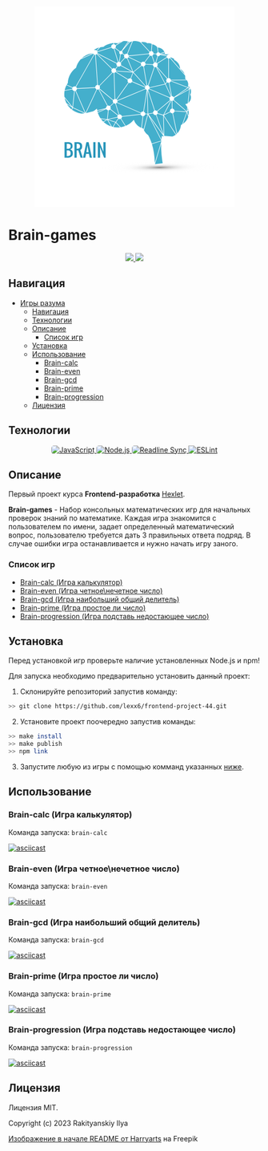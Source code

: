 <p align="center"> 
  <svg version="1.1" id="Layer_1" xmlns="http://www.w3.org/2000/svg" xmlns:xlink="http://www.w3.org/1999/xlink" x="0px" y="0px"
      viewBox="0 0 100 100" style="enable-background:new 0 0 100 100;" xml:space="preserve" width="400">
    <g>
      <rect style="fill:#FFFFFF;" width="100" height="100"/>
        <radialGradient id="SVGID_1_" cx="16936.3613" cy="-363.5094" r="10.2312" gradientTransform="matrix(-0.0049 -0.3467 2.946 -0.0358 1216.4512 5939.1338)" gradientUnits="userSpaceOnUse">
        <stop  offset="0" style="stop-color:#000000"/>
        <stop  offset="0.0074" style="stop-color:#090909"/>
        <stop  offset="0.0477" style="stop-color:#373737"/>
        <stop  offset="0.0931" style="stop-color:#626262"/>
        <stop  offset="0.1419" style="stop-color:#888888"/>
        <stop  offset="0.195" style="stop-color:#A8A8A8"/>
        <stop  offset="0.2537" style="stop-color:#C4C4C4"/>
        <stop  offset="0.32" style="stop-color:#DADADA"/>
        <stop  offset="0.3974" style="stop-color:#EBEBEB"/>
        <stop  offset="0.4931" style="stop-color:#F6F6F6"/>
        <stop  offset="0.6274" style="stop-color:#FDFDFD"/>
        <stop  offset="1" style="stop-color:#FFFFFF"/>
      </radialGradient>
      <path style="opacity:0.5;fill:url(#SVGID_1_);" d="M62.521,76.759c16.637-0.19,30.117,1.228,30.141,3.191
        c0.029,1.944-13.426,3.704-30.04,3.913c-16.612,0.196-30.116-1.221-30.155-3.189C32.452,78.724,45.9,76.992,62.521,76.759z"/>
      <g>
        <g>
          <path style="fill:#2795B9;" d="M15.066,75.438v-7.757h1.662c0.357,0,0.678,0.037,0.961,0.112c0.282,0.075,0.53,0.188,0.742,0.342
            c0.212,0.153,0.375,0.355,0.489,0.606c0.114,0.251,0.171,0.544,0.171,0.878c0,0.485-0.103,0.854-0.308,1.106
            c-0.205,0.253-0.521,0.438-0.948,0.556c0.462,0.153,0.809,0.378,1.039,0.674s0.347,0.718,0.347,1.266
            c0,0.685-0.198,1.225-0.596,1.621c-0.396,0.396-0.936,0.596-1.621,0.596H15.066z M16.174,71.005h0.555
            c0.923,0,1.385-0.462,1.385-1.386c0-0.152-0.019-0.287-0.057-0.404c-0.037-0.117-0.082-0.214-0.134-0.292
            c-0.052-0.078-0.131-0.144-0.235-0.197c-0.105-0.054-0.202-0.095-0.288-0.123c-0.087-0.029-0.21-0.05-0.37-0.063
            c-0.16-0.014-0.294-0.021-0.4-0.024c-0.107-0.003-0.259-0.004-0.455-0.004V71.005z M16.174,74.606h0.555
            c0.479,0,0.829-0.11,1.052-0.331c0.222-0.222,0.333-0.572,0.333-1.055c0-0.481-0.111-0.833-0.333-1.054
            c-0.223-0.221-0.573-0.331-1.052-0.331h-0.555V74.606z"/>
          <path style="fill:#2795B9;" d="M20.026,75.438v-7.757h1.386c0.824,0,1.447,0.16,1.865,0.48c0.418,0.32,0.627,0.853,0.627,1.597
            c0,0.462-0.082,0.849-0.246,1.16c-0.164,0.312-0.405,0.525-0.723,0.641l1.246,3.879h-1.1l-1.116-3.602h-0.831v3.602H20.026z
            M21.135,71.005h0.277c0.461,0,0.808-0.098,1.038-0.292c0.231-0.195,0.347-0.514,0.347-0.955c0-0.441-0.115-0.76-0.347-0.954
            c-0.23-0.195-0.577-0.292-1.038-0.292h-0.277V71.005z"/>
          <path style="fill:#2795B9;" d="M24.338,75.438L26,67.681h1.108l1.662,7.757h-1.108l-0.416-1.939h-1.385l-0.415,1.939H24.338z
            M26,72.667h1.108l-0.555-3.324L26,72.667z"/>
          <path style="fill:#2795B9;" d="M29.445,75.438v-7.757h1.108v7.757H29.445z"/>
          <path style="fill:#2795B9;" d="M31.739,75.438v-7.757h0.831l1.939,4.796v-4.796h1.108v7.757H34.83l-1.982-5.16v5.16H31.739z"/>
        </g>
      </g>
      <g>
        <path style="fill:#44AFCC;" d="M66.38,37.83l-0.757,0.914l1.688,3.665l1.107,2.403c0.019-0.004,0.037-0.008,0.057-0.012
          l-1.256-6.722c-0.066,0.006-0.135,0.01-0.204,0.004C66.774,38.063,66.556,37.971,66.38,37.83z"/>
        <path style="fill:#44AFCC;" d="M47.455,17.702c-0.127-0.055-0.25-0.103-0.372-0.146l-1.364,1.953l-0.883,1.265L47.455,17.702z"/>
        <path style="fill:#44AFCC;" d="M40.965,57.145l0.89-1.251c-0.147-0.133-0.264-0.3-0.329-0.491l-3.945,0.876l-0.617,0.138
          l1.766,0.575l1.905,0.619L40.965,57.145z"/>
        <path style="fill:#44AFCC;" d="M62.904,23.724l0.918-0.029l1.501-0.048c-0.041-0.238-0.108-0.477-0.198-0.714l-2.227,0.765
          C62.899,23.708,62.903,23.715,62.904,23.724z"/>
        <path style="fill:#44AFCC;" d="M23.68,25.86l5.589-2.524l-1.987,0.431C25.951,24.19,24.717,24.909,23.68,25.86z"/>
        <path style="fill:#44AFCC;" d="M66.227,24.536c0.183-0.376,0.58-0.622,1.021-0.586c0.05,0.004,0.098,0.016,0.146,0.027
          l0.034-0.065c-0.069-0.023-0.139-0.045-0.209-0.064l-4.044,0.13l2.311,0.423L66.227,24.536z"/>
        <path style="fill:#44AFCC;" d="M40.56,19.325l3.037-1.829c-0.633,0.191-1.229,0.491-1.756,0.885
          c-0.028,0.021-0.063,0.03-0.101,0.024c-0.621-0.107-1.258-0.151-1.889-0.132l-0.059,0.547
          C40.116,18.878,40.387,19.065,40.56,19.325z"/>
        <path style="fill:#44AFCC;" d="M18.928,40.945c0.009-0.11,0.037-0.213,0.074-0.312L16.06,39.27
          c-0.421,0.799-0.728,1.649-0.913,2.533l2.845-0.519l0.94-0.172C18.928,41.058,18.923,41.002,18.928,40.945z"/>
        <path style="fill:#44AFCC;" d="M31.462,52.066c0.048,0.234,0.104,0.466,0.167,0.691l2.766-1.185l1.198-0.514L31.462,52.066z"/>
        <path style="fill:#44AFCC;" d="M43.206,23.897c-0.015-0.001-0.028-0.006-0.042-0.007l-0.582,3.826
          c0.149,0.051,0.284,0.131,0.398,0.233l1.716-1.917l0.424-0.473c-0.207-0.231-0.324-0.543-0.297-0.876
          c0.013-0.158,0.058-0.306,0.125-0.439l-0.692-0.459l-0.316-0.208C43.77,23.792,43.499,23.921,43.206,23.897z"/>
        <path style="fill:#44AFCC;" d="M40.803,23.786l1.202,3.885c0.096-0.017,0.193-0.026,0.295-0.018c0.009,0,0.018,0.004,0.026,0.005
          l0.585-3.842c-0.309-0.147-0.512-0.472-0.482-0.832c0.012-0.141,0.06-0.269,0.131-0.381l-2.237-1.724
          c-0.105,0.086-0.227,0.155-0.357,0.2L40.803,23.786z"/>
        <g>
          <path style="fill:#44AFCC;" d="M68.759,50.956l-0.018-1.753l-0.021-2.089c-0.034,0-0.067,0.005-0.103,0.002
            c-0.062-0.005-0.121-0.019-0.18-0.033l-2.37,4.513l-1.239,2.358l2.988-1.457c-0.051-0.149-0.074-0.31-0.061-0.476
            C67.801,51.466,68.229,51.033,68.759,50.956z"/>
          <path style="fill:#44AFCC;" d="M63.864,35.417l1.629,3.074l0.702-0.848c-0.18-0.226-0.28-0.516-0.255-0.825
            c0.024-0.306,0.167-0.572,0.376-0.766l-5.234-5.945c-0.008,0.005-0.015,0.011-0.022,0.016L63.864,35.417z"/>
          <path style="fill:#44AFCC;" d="M54.4,54.727l-0.706,5.895c0.21,0.076,0.421,0.14,0.628,0.191c0.043,0.01,0.078,0.042,0.093,0.085
            c0.052,0.155,0.113,0.314,0.185,0.479l0.732-2.825l1.246-4.804l-1.136,0.016C55.351,54.284,54.921,54.678,54.4,54.727z"/>
          <path style="fill:#44AFCC;" d="M76.917,51.375c-0.069-0.236-0.151-0.467-0.244-0.689l-0.146,1.307l0.206-0.325L76.917,51.375z"/>
          <path style="fill:#44AFCC;" d="M55.574,28.682l3.466,0.208l0.257,0.015c0.068-0.352,0.286-0.644,0.586-0.809l-0.327-0.938
            l-0.881-2.531c-0.114,0.026-0.231,0.041-0.354,0.031c-0.187-0.016-0.356-0.077-0.506-0.167l-1.849,2.422l-0.752,0.985
            C55.425,28.101,55.558,28.377,55.574,28.682z"/>
          <path style="fill:#44AFCC;" d="M57.661,55.097l5.849,11.316c0.058-0.601,0.134-1.176,0.227-1.716
            c0.008-0.041,0.033-0.076,0.069-0.094c0.037-0.02,0.081-0.021,0.117,0c0.192,0.095,0.394,0.183,0.617,0.265l0.082-0.172
            l-4.551-6.275L57.661,55.097z"/>
          <path style="fill:#44AFCC;" d="M61.014,54.062l0.311,0.845l3.301,8.99l-0.226-9.553l-2.836-0.864
            C61.453,53.733,61.258,53.938,61.014,54.062z"/>
          <path style="fill:#44AFCC;" d="M53.175,53.921l-4.739,0.555l-4.631,0.542c0,0.033,0.004,0.065,0.002,0.1
            c-0.027,0.335-0.195,0.624-0.438,0.819l2.291,3.618c1.505-0.627,2.858-1.613,3.918-2.856c0.026-0.032,0.067-0.049,0.109-0.045
            c0.005,0,0.009,0,0.013,0.001c0.046,0.009,0.084,0.04,0.1,0.084c0.624,1.722,1.946,3.094,3.643,3.785l0.383-3.188l0.313-2.615
            C53.68,54.658,53.312,54.34,53.175,53.921z"/>
          <path style="fill:#44AFCC;" d="M68.022,46.891l-1.221,1.02l-5.337,4.461c0.141,0.212,0.218,0.467,0.196,0.739
            c-0.004,0.041-0.015,0.079-0.022,0.119l0.727,0.222l2.097,0.64l0.817-1.557l2.909-5.539C68.13,46.965,68.075,46.93,68.022,46.891
            z"/>
          <path style="fill:#44AFCC;" d="M37.741,49.757l1.751-1.663c-0.208-0.232-0.326-0.544-0.299-0.878
            c0.011-0.131,0.047-0.253,0.097-0.367l-6.895-5.684c-0.036,0.034-0.074,0.065-0.114,0.094l4.389,8.247
            c0.125-0.033,0.257-0.051,0.394-0.04C37.326,49.486,37.559,49.596,37.741,49.757z"/>
          <path style="fill:#44AFCC;" d="M36.757,52.423l0.065-0.626c-0.386-0.049-0.709-0.279-0.884-0.602l-4.235,1.816
            c0.31,1.008,0.768,1.956,1.361,2.822l3.088,0.387l0.2,0.025L36.757,52.423z"/>
          <path style="fill:#44AFCC;" d="M76.914,55.03l-0.597-2.07l-2.081,5.657C75.529,57.779,76.472,56.52,76.914,55.03z"/>
          <path style="fill:#44AFCC;" d="M64.901,64.562l3.268,0.272l0.817,0.068c0.605-0.217,1.174-0.522,1.692-0.912l-4.636-7.161
            l-1.374-2.123L64.901,64.562z"/>
          <path style="fill:#44AFCC;" d="M35.798,50.54c0.034-0.415,0.282-0.761,0.626-0.941l-0.804-1.511l-3.566-6.7
            c-0.171,0.074-0.358,0.113-0.557,0.097c-0.059-0.004-0.113-0.018-0.168-0.03l-5.524,11.722l3.557-0.866
            c0.62-0.342,1.203-0.755,1.735-1.225c0.036-0.032,0.088-0.041,0.133-0.023c0.046,0.017,0.077,0.059,0.083,0.106
            c0.023,0.197,0.056,0.408,0.099,0.642l1.209-0.294l3.182-0.776C35.796,50.674,35.792,50.608,35.798,50.54z"/>
          <polygon style="fill:#44AFCC;" points="76.854,40.644 75.826,41.355 71.032,44.677 75.47,42.228 77.386,41.169 			"/>
          <path style="fill:#44AFCC;" d="M68.175,44.905l-2.779-6.03l-7.776,1.75c-0.017,0.153-0.059,0.296-0.129,0.425l4.854,2.072
            l5.329,2.275C67.786,45.186,67.963,45.015,68.175,44.905z"/>
          <path style="fill:#44AFCC;" d="M42.54,56.193c-0.173-0.015-0.331-0.067-0.474-0.146l-0.519,0.731l-0.693,0.976l2.301,2.492
            c0.775-0.113,1.534-0.313,2.258-0.592l-2.266-3.58C42.964,56.164,42.758,56.211,42.54,56.193z"/>
          <path style="fill:#44AFCC;" d="M40.062,59.081l-0.613,1.042c1.107,0.239,2.257,0.297,3.391,0.166l-2.131-2.307L40.062,59.081z"/>
          <path style="fill:#44AFCC;" d="M37.793,58.364l0.937,1.575c0.149,0.044,0.3,0.085,0.452,0.122l1.309-2.224l-1.271-0.413
            l-2.462-0.802L37.793,58.364z"/>
          <path style="fill:#44AFCC;" d="M30.458,40.601l-9.189,0.493c-0.001,0.014,0.002,0.027,0.001,0.041
            c-0.031,0.378-0.24,0.696-0.537,0.888l4.164,9.488l0.678,1.542l5.506-11.685C30.771,41.218,30.543,40.937,30.458,40.601z"/>
          <path style="fill:#44AFCC;" d="M58.921,24.542l1.067,3.066L60.125,28c0.132-0.038,0.271-0.057,0.415-0.045
            c0.014,0.001,0.025,0.006,0.038,0.007l0.976-3.218c-0.337-0.143-0.57-0.464-0.594-0.838l-1.404-0.158
            C59.476,24.103,59.236,24.39,58.921,24.542z"/>
          <path style="fill:#44AFCC;" d="M40.269,48.481c-0.218-0.017-0.413-0.097-0.579-0.215l-1.773,1.685
            c0.158,0.219,0.246,0.489,0.223,0.779c-0.012,0.149-0.055,0.29-0.116,0.417l3.789,3.046c0.102-0.102,0.222-0.183,0.354-0.241
            l-1.324-4.256l-0.379-1.219C40.398,48.483,40.334,48.487,40.269,48.481z"/>
          <path style="fill:#44AFCC;" d="M43.375,28.919c-0.012,0.151-0.055,0.292-0.118,0.421l0.458,0.25l5.387,2.937l-2.484-5.924
            l-0.294-0.7c-0.135,0.04-0.277,0.059-0.425,0.046c-0.219-0.017-0.416-0.098-0.583-0.217l-1.987,2.221l-0.172,0.192
            C43.312,28.363,43.398,28.631,43.375,28.919z"/>
          <path style="fill:#44AFCC;" d="M46.564,25.803l2.855,6.806l3.049-2.466l0.952-0.771c-0.134-0.209-0.207-0.459-0.185-0.725
            c0.008-0.1,0.032-0.192,0.063-0.283l-4.03-1.899l-2.279-1.074C46.883,25.563,46.739,25.706,46.564,25.803z"/>
          <path style="fill:#44AFCC;" d="M68.21,37.311c-0.123,0.34-0.395,0.605-0.733,0.717l1.26,6.747
            c0.024,0.001,0.047-0.003,0.071-0.001c0.37,0.03,0.682,0.232,0.875,0.52l3.791-2.626l3.116-2.16L68.21,37.311z"/>
          <path style="fill:#44AFCC;" d="M63.386,68.388l-2.569,8.552L60.287,78.7l3.857-0.495C63.788,76.07,63.268,72.209,63.386,68.388z"
            />
          <path style="fill:#44AFCC;" d="M60.003,51.953L56.62,41.659c-0.003,0-0.006,0.002-0.01,0.002l0.265,11.801l2.447-0.393
            c-0.003-0.049-0.007-0.098-0.003-0.148C59.354,52.483,59.63,52.125,60.003,51.953z"/>
          <path style="fill:#44AFCC;" d="M39.421,46.617c0.169-0.229,0.417-0.39,0.701-0.45l-0.339-10.455l-0.082-2.541
            c-0.037,0-0.073,0.005-0.11,0.002c-0.171-0.014-0.329-0.066-0.47-0.144l-6.546,6.651c0.136,0.21,0.21,0.461,0.188,0.729
            c-0.017,0.207-0.091,0.395-0.199,0.556l1.812,1.493L39.421,46.617z"/>
          <path style="fill:#44AFCC;" d="M70.078,52.313c-0.075,0.444-0.395,0.796-0.809,0.924l0.897,4.282l1.226,5.85
            c1.108-1.118,1.768-2.583,1.866-4.151c0.003-0.048,0.032-0.091,0.076-0.11l0.041-0.017c0.059-0.027,0.118-0.055,0.177-0.083
            c0.11-0.054,0.22-0.111,0.326-0.173l0.433-1.177l1.838-4.994L70.078,52.313z"/>
          <path style="fill:#44AFCC;" d="M76.961,48.098c0.93-0.703,1.433-1.863,1.296-3.03c-0.042-0.364-0.146-0.72-0.311-1.057
            c-0.018-0.037-0.018-0.08,0.002-0.117c0.303-0.588,0.423-1.246,0.347-1.905c-0.034-0.281-0.104-0.561-0.213-0.831l-0.276,0.104
            l-0.083,0.032L76.961,48.098z"/>
          <path style="fill:#44AFCC;" d="M67.931,52.731l-1.2,0.585l-2.014,0.982l1.183,1.827l4.986,7.702
            c0.098-0.08,0.192-0.162,0.284-0.247l-2.158-10.299c-0.06,0.004-0.119,0.008-0.18,0.003
            C68.446,53.254,68.121,53.037,67.931,52.731z"/>
          <path style="fill:#44AFCC;" d="M53.121,53.465c0.006-0.074,0.021-0.146,0.039-0.215l-11.22-4.884l-0.684-0.297
            c-0.142,0.166-0.326,0.292-0.537,0.359l1.695,5.445c0.102-0.02,0.206-0.031,0.315-0.022c0.521,0.042,0.931,0.423,1.044,0.906
            l8.153-0.954l1.197-0.141C53.119,53.599,53.115,53.532,53.121,53.465z"/>
          <path style="fill:#44AFCC;" d="M40.459,46.141c0.194,0.016,0.371,0.083,0.525,0.18l5.988-8.386
            c-0.263-0.237-0.42-0.586-0.389-0.965c0.012-0.146,0.053-0.28,0.111-0.405l-4.225-2.607l-1.91-1.179
            c-0.157,0.177-0.365,0.302-0.6,0.36l0.152,4.696l0.271,8.307C40.408,46.143,40.434,46.139,40.459,46.141z"/>
          <path style="fill:#44AFCC;" d="M55.283,40.404c0-0.003,0.002-0.005,0.002-0.008l-3.66-1.55l-2.85-1.207
            c-0.218,0.386-0.644,0.634-1.115,0.596c-0.174-0.014-0.333-0.067-0.476-0.148l-0.779,1.091l-5.216,7.304
            c0.113,0.114,0.204,0.249,0.264,0.4l9.284-3.881l4.681-1.957C55.316,40.854,55.265,40.635,55.283,40.404z"/>
          <path style="fill:#44AFCC;" d="M61.854,24.822c-0.017-0.001-0.031-0.006-0.048-0.009l-0.972,3.208
            c0.188,0.066,0.354,0.177,0.482,0.321l2.813-1.789l2.031-1.292c-0.031-0.113-0.047-0.232-0.037-0.356
            c0.003-0.042,0.014-0.08,0.021-0.12l-3.296-0.603C62.7,24.584,62.302,24.859,61.854,24.822z"/>
          <path style="fill:#44AFCC;" d="M77.041,54.527c0.195-0.927,0.186-1.884-0.033-2.808l-0.533,0.843L77.041,54.527z"/>
          <path style="fill:#44AFCC;" d="M69.84,45.634c0.036,0.129,0.054,0.266,0.043,0.407c-0.017,0.207-0.091,0.395-0.199,0.556
            l4.438,3.853l2.109,1.832l0.088-0.785l0.142-1.263c-0.247-0.479-0.548-0.922-0.897-1.318c-0.03-0.034-0.04-0.083-0.025-0.128
            c0.015-0.044,0.052-0.076,0.098-0.086c0.367-0.075,0.718-0.214,1.042-0.41l0.379-3.389l0.389-3.466L69.84,45.634z"/>
          <path style="fill:#44AFCC;" d="M59.584,23.488l1.396,0.157c0.079-0.372,0.364-0.658,0.724-0.746l-0.3-2.564
            c-0.57-0.727-1.376-1.222-2.272-1.394c-0.016-0.003-0.031-0.009-0.045-0.018c-0.058-0.036-0.117-0.071-0.177-0.104l-0.273,3.521
            C59.185,22.445,59.584,22.925,59.584,23.488z"/>
          <path style="fill:#44AFCC;" d="M60.768,54.15c-0.119,0.029-0.244,0.046-0.373,0.035c-0.504-0.041-0.904-0.397-1.032-0.857
            l-2.384,0.383l7.348,10.131l-0.599-1.631L60.768,54.15z"/>
          <path style="fill:#44AFCC;" d="M58.375,22.32l0.131-1.678l0.151-1.949c-0.64-0.298-1.345-0.414-2.045-0.331
            c-0.001,0-0.061,0.01-0.063,0.011c-0.03,0.005-0.062-0.003-0.087-0.02c-0.736-0.471-1.626-0.677-2.497-0.575
            c-0.204,0.024-0.413,0.067-0.618,0.128l1.504,1.6l2.864,3.047C57.902,22.412,58.13,22.329,58.375,22.32z"/>
          <path style="fill:#44AFCC;" d="M62.013,22.871c0.367,0.03,0.668,0.263,0.81,0.577l0.932-0.32l1.268-0.435
            c-0.604-1.306-1.887-2.162-3.337-2.202l0.278,2.381C61.979,22.872,61.996,22.869,62.013,22.871z"/>
          <path style="fill:#44AFCC;" d="M47.136,24.528l2.635-0.274l7.477-0.776c0-0.028-0.004-0.056-0.002-0.085
            c0.021-0.255,0.124-0.483,0.278-0.664l-4.489-4.774c-1.035-0.569-2.215-0.8-3.393-0.663c-0.138,0.016-0.281,0.039-0.426,0.066
            l-2.432,5.855l-0.224,0.539C46.854,23.915,47.063,24.198,47.136,24.528z"/>
          <path style="fill:#44AFCC;" d="M44.12,23.121c-0.007,0.08-0.027,0.155-0.054,0.227l1.027,0.68c0.236-0.282,0.6-0.451,0.994-0.419
            c0.08,0.007,0.158,0.021,0.232,0.043l2.027-4.883l0.557-1.34c-0.371,0.094-0.73,0.225-1.072,0.39
            c-0.036,0.017-0.078,0.017-0.114,0c-0.005-0.002-0.009-0.004-0.013-0.006l-3.902,4.576C44.016,22.559,44.144,22.829,44.12,23.121
            z"/>
          <path style="fill:#44AFCC;" d="M77.949,40.857c-0.069-0.133-0.147-0.261-0.237-0.386l0.002,0.071l0.013,0.438L77.949,40.857z"/>
          <path style="fill:#44AFCC;" d="M68.281,37.007c-0.001,0.017-0.007,0.032-0.009,0.048l0.151,0.058l8.342,3.182l0.013-0.08
            l0.096-0.598c-0.02-0.031-0.032-0.065-0.026-0.09c0.07-0.348,0.085-0.7,0.044-1.045c-0.071-0.61-0.312-1.187-0.695-1.669
            l-7.801,0.058l-0.117,0.001C68.28,36.916,68.285,36.961,68.281,37.007z"/>
          <path style="fill:#44AFCC;" d="M40.755,20.064c-0.02,0.238-0.109,0.453-0.247,0.629l2.221,1.711
            c0.165-0.139,0.383-0.216,0.614-0.197c0.054,0.004,0.104,0.015,0.154,0.028l3.325-4.761c-0.724-0.211-1.488-0.274-2.24-0.186
            c-0.047,0.005-0.092,0.013-0.137,0.02l-0.039,0.006l-3.727,2.243C40.739,19.714,40.77,19.885,40.755,20.064z"/>
          <path style="fill:#44AFCC;" d="M77.452,40.48l-0.009-0.343c-0.106-0.115-0.22-0.222-0.338-0.32l-0.098,0.61l0.454,0.45
            L77.452,40.48z"/>
          <path style="fill:#44AFCC;" d="M67.979,25.642l2.833,3.231l4.307,4.909c-0.401-1.098-1.188-2.027-2.223-2.603
            c-0.04-0.022-0.065-0.065-0.067-0.111c-0.003-0.146-0.013-0.295-0.03-0.442c-0.198-1.698-1.243-3.146-2.796-3.87
            c-0.037-0.018-0.063-0.05-0.072-0.089c-0.047-0.205-0.113-0.41-0.196-0.61l-0.023-0.01l-1.589-0.654
            C68.084,25.482,68.038,25.567,67.979,25.642z"/>
          <path style="fill:#44AFCC;" d="M67.221,26.028l0.01,7.453l0.003,2.266c0.494,0.052,0.885,0.406,1.008,0.863l7.727-0.058
            c-0.162-0.167-0.338-0.316-0.526-0.442c-0.04-0.027-0.063-0.074-0.058-0.123c0.04-0.366,0.039-0.737-0.003-1.101
            c-0.02-0.163-0.049-0.33-0.089-0.511l-0.568-0.648l-6.936-7.907C67.627,25.942,67.432,26.016,67.221,26.028z"/>
          <path style="fill:#44AFCC;" d="M15.234,45.782l-0.117-0.147c0.177,0.922,0.482,1.806,0.912,2.635l0.404,0.265l2.1,1.376
            L15.234,45.782z"/>
          <path style="fill:#44AFCC;" d="M38.516,31.907c0.019-0.227,0.104-0.434,0.232-0.604l-7.597-7.482
            c-0.14,0.121-0.309,0.204-0.492,0.249l0.598,8.474l0.466,6.606c0.268,0.029,0.505,0.15,0.686,0.328l6.499-6.603
            C38.643,32.638,38.484,32.288,38.516,31.907z"/>
          <path style="fill:#44AFCC;" d="M68.98,47.083l0.039,3.863c0.001,0,0.002,0,0.002,0c0.592,0.048,1.041,0.529,1.072,1.105
            l5.864,0.338l-4.572-3.97l-1.871-1.624C69.366,46.937,69.184,47.035,68.98,47.083z"/>
          <path style="fill:#44AFCC;" d="M18.975,41.37l-3.882,0.708c-0.169,0.941-0.198,1.898-0.088,2.846
            c0.005,0.046,0.013,0.092,0.019,0.137l0.008,0.049l4.02,5.03l0.426-4.01l0.419-3.939C19.449,42.112,19.098,41.789,18.975,41.37z"
            />
          <path style="fill:#44AFCC;" d="M56.881,64.174c0.016,0.012,0.03,0.026,0.04,0.045c0.69,1.243,1.285,2.642,1.768,4.159
            l4.776-1.451l0.002-0.027l-6.679-12.922l-2.015,7.771C55.263,62.722,55.99,63.559,56.881,64.174z"/>
          <path style="fill:#44AFCC;" d="M20.193,39.869c0.145,0.012,0.278,0.053,0.402,0.111l9.151-16.067
            c-0.14-0.091-0.259-0.209-0.349-0.35l-2.912,1.315l-3.338,1.507c-1.094,1.173-1.889,2.603-2.297,4.137
            c-0.008,0.03-0.025,0.056-0.05,0.073c-2.454,1.745-3.984,4.575-4.093,7.571c0,0.025-0.008,0.05-0.024,0.069
            c-0.174,0.251-0.342,0.521-0.5,0.804l2.797,1.297l0.138,0.064C19.348,40.053,19.75,39.833,20.193,39.869z"/>
          <path style="fill:#44AFCC;" d="M19.207,50.64l-0.063,0.129l-0.376,0.758c1.367,1.044,2.983,1.703,4.684,1.916l0.189-0.019
            l1.429-0.139l-2.024-0.913L19.207,50.64z"/>
          <path style="fill:#44AFCC;" d="M39.78,30.831c0.253,0.021,0.479,0.122,0.659,0.274l1.043-1.357
            c-0.301-0.235-0.481-0.611-0.448-1.02c0.007-0.082,0.021-0.162,0.044-0.238l-9.708-4.93c-0.015,0.022-0.028,0.045-0.044,0.066
            l7.598,7.483C39.153,30.914,39.457,30.805,39.78,30.831z"/>
          <path style="fill:#44AFCC;" d="M34.6,57.604c1.079,0.992,2.369,1.754,3.756,2.219l-1.358-2.286l-0.575-0.967L34.6,57.604z"/>
          <path style="fill:#44AFCC;" d="M16.304,48.761c0.588,0.988,1.358,1.878,2.254,2.602l0.125-0.252l0.296-0.596L16.304,48.761z"/>
          <path style="fill:#44AFCC;" d="M42.109,29.995c-0.144-0.012-0.278-0.053-0.402-0.111l-1.087,1.415
            c0.167,0.222,0.261,0.501,0.236,0.798l7.923,0.551l-0.84-0.458l-4.822-2.629C42.881,29.853,42.511,30.027,42.109,29.995z"/>
          <path style="fill:#44AFCC;" d="M41.469,55.147c-0.008-0.072-0.011-0.146-0.004-0.221c0.016-0.196,0.084-0.374,0.183-0.53
            l-3.765-3.025c-0.193,0.24-0.479,0.399-0.798,0.431l-0.468,4.424l1.796-0.399L41.469,55.147z"/>
          <path style="fill:#44AFCC;" d="M30.479,21.762c0.232,0.019,0.442,0.107,0.615,0.238l1.285-1.484
            c-0.86,0.239-1.678,0.597-2.435,1.068l0.106,0.225C30.185,21.769,30.33,21.75,30.479,21.762z"/>
          <path style="fill:#44AFCC;" d="M34.898,21.414l3.562-1.117c-0.039-0.134-0.059-0.275-0.046-0.422
            c0.048-0.596,0.536-1.047,1.118-1.073l0.055-0.517c-0.177,0.011-0.358,0.026-0.539,0.048c-1.657,0.193-3.236,0.825-4.567,1.827
            c-0.02,0.016-0.045,0.025-0.07,0.026c-0.199,0.011-0.396,0.025-0.596,0.049c-0.322,0.038-0.656,0.096-0.994,0.172l-1.537,1.774
            c0.077,0.092,0.137,0.197,0.183,0.309L34.898,21.414z"/>
          <path style="fill:#44AFCC;" d="M33.272,56.123c0.341,0.462,0.719,0.896,1.128,1.293l1.661-0.942l-1.001-0.126L33.272,56.123z"/>
          <path style="fill:#44AFCC;" d="M21.549,44.531L20.5,42.141c-0.109,0.04-0.225,0.062-0.344,0.067l-0.153,1.442l-0.716,6.738
            l2.078,0.938l3.948,1.781L21.549,44.531z"/>
          <path style="fill:#44AFCC;" d="M56.599,52.785l-0.237-10.59l-1.643,10.277c0.422,0.166,0.717,0.563,0.741,1.029l0.499-0.007
            l0.655-0.009L56.599,52.785z"/>
          <path style="fill:#44AFCC;" d="M54.731,29.868l0.308,1.8l1.311,7.664c0.065-0.006,0.132-0.01,0.199-0.004
            c0.082,0.007,0.16,0.022,0.235,0.044l2.783-8.292l0.311-0.928c-0.354-0.195-0.588-0.566-0.602-0.986l-3.719-0.223
            C55.479,29.392,55.153,29.746,54.731,29.868z"/>
          <path style="fill:#44AFCC;" d="M47.102,25.156l6.309,2.974c0.225-0.363,0.636-0.594,1.09-0.557
            c0.187,0.015,0.356,0.076,0.506,0.167l2.601-3.408c-0.166-0.159-0.282-0.364-0.333-0.594l-10.112,1.05
            c0,0.029,0.005,0.057,0.002,0.085C47.156,24.972,47.133,25.066,47.102,25.156z"/>
          <path style="fill:#44AFCC;" d="M21.25,40.833l6.98-0.374l2.193-0.118c-0.001-0.041-0.006-0.081-0.003-0.122
            c0.046-0.568,0.492-1.009,1.038-1.071l-1.061-15.047c-0.036,0-0.072,0.005-0.109,0.002c-0.109-0.009-0.211-0.037-0.309-0.073
            l-9.161,16.084C21.044,40.291,21.198,40.546,21.25,40.833z"/>
          <path style="fill:#44AFCC;" d="M49.413,33.067l-1.122,2.953c0.409,0.211,0.674,0.652,0.635,1.139
            c-0.007,0.083-0.022,0.164-0.045,0.24l6.459,2.736c0.034-0.102,0.082-0.196,0.141-0.283l-0.128-0.144L49.413,33.067z"/>
          <path style="fill:#44AFCC;" d="M55.649,39.65c0.126-0.12,0.275-0.214,0.443-0.269l-1.62-9.471
            c-0.053,0.003-0.106,0.008-0.161,0.003c-0.286-0.023-0.536-0.151-0.726-0.339l-4.029,3.261l5.971,6.678L55.649,39.65z"/>
          <path style="fill:#44AFCC;" d="M31.486,23.326l9.696,4.924c0.129-0.229,0.331-0.405,0.572-0.506l-0.775-2.505l-1.271-4.104
            c-0.072,0.008-0.146,0.011-0.22,0.004c-0.405-0.033-0.746-0.27-0.931-0.601l-7.02,2.201c0.016,0.094,0.023,0.19,0.016,0.288
            C31.546,23.133,31.52,23.232,31.486,23.326z"/>
          <path style="fill:#44AFCC;" d="M66.259,25.509l-4.788,3.046c0.109,0.196,0.164,0.426,0.145,0.667
            c-0.022,0.282-0.148,0.53-0.332,0.719l3.383,3.842l1.86,2.113c0.135-0.078,0.286-0.13,0.446-0.149l-0.013-9.738
            C66.658,25.948,66.405,25.763,66.259,25.509z"/>
          <path style="fill:#44AFCC;" d="M63.441,67.297c0-0.027,0.002-0.058,0.004-0.092l-2.298,0.698l-2.381,0.725
            c0.863,2.813,1.341,6.005,1.421,9.498L63.441,67.297z"/>
          <path style="fill:#44AFCC;" d="M46.831,36.341c0.235-0.299,0.611-0.48,1.019-0.447c0.068,0.005,0.133,0.02,0.196,0.036
            l1.138-2.992l-8.38-0.583c-0.023,0.074-0.054,0.144-0.09,0.21L46.831,36.341z"/>
          <path style="fill:#44AFCC;" d="M60.12,30.254l-1.157,3.45l-1.938,5.772c0.322,0.181,0.549,0.505,0.595,0.881l7.654-1.723
            l-1.914-3.612l-2.536-4.786c-0.148,0.051-0.309,0.074-0.475,0.06C60.271,30.29,60.194,30.275,60.12,30.254z"/>
          <path style="fill:#44AFCC;" d="M45.036,45.669l-3.514,1.469c0.013,0.087,0.02,0.177,0.012,0.269
            c-0.013,0.159-0.058,0.31-0.128,0.443l11.78,5.127l0.07,0.03c0.214-0.398,0.65-0.656,1.13-0.617
            c0.027,0.002,0.052,0.011,0.078,0.015l1.721-10.767c-0.246-0.059-0.461-0.188-0.618-0.371L45.036,45.669z"/>
          <path style="fill:#44AFCC;" d="M67.542,45.851c0.006-0.072,0.02-0.142,0.038-0.209l-10.243-4.374
            c-0.126,0.143-0.284,0.255-0.464,0.323l2.345,7.137l1.033,3.145c0.108-0.022,0.219-0.036,0.334-0.026
            c0.279,0.022,0.524,0.146,0.712,0.325l3.96-3.31l2.569-2.147C67.627,46.483,67.516,46.178,67.542,45.851z"/>
        </g>
      </g>
    </g>
  </svg>
</p>

# Brain-games

<p align="center"> 
    <a href="https://github.com/lexx6/frontend-project-44/actions">
        <img src="https://github.com/lexx6/frontend-project-44/actions/workflows/hexlet-check.yml/badge.svg">
    </a>
    <a href="https://codeclimate.com/github/lexx6/frontend-project-44/maintainability">
        <img src="https://api.codeclimate.com/v1/badges/6b43786b54e81dba6cf8/maintainability">
    </a>
</p>

## Навигация

- [Игры разума](#brain-games)
  - [Навигация](#навигация)
  - [Технологии](#технологии)
  - [Описание](#описание)
    - [Список игр](#список-игр)
  - [Установка](#установка)
  - [Использование](#использование)
    - [Brain-calc](#brain-calc-игра-калькулятор)
    - [Brain-even](#brain-even-игра-четноенечетное-число)
    - [Brain-gcd](#brain-gcd-игра-наибольший-общий-делитель)
    - [Brain-prime](#brain-prime-игра-простое-ли-число)
    - [Brain-progression](#brain-progression-игра-подставь-недостающее-число)
  - [Лицензия](#лицензия)

## Технологии

<p align="center">
  <a href="https://github.com/topics/javascript">
    <img alt="JavaScript" src="https://img.shields.io/badge/JavaScript-323330?style=for-the-badge&logo=javascript&logoColor=F7DF1E" style="border-radius: 5px;">
  </a>
  <a href="https://github.com/nodejs">
    <img alt="Node.js" src="https://img.shields.io/badge/Node.js-43853D?style=for-the-badge&logo=node.js&logoColor=white" style="border-radius: 5px;">
  </a>
  <a href="https://github.com/anseki/readline-sync">
    <img alt="Readline Sync" src="https://img.shields.io/badge/Readline Sync-181818?style=for-the-badge&logo=slashdot&logoColor=white" style="border-radius: 5px;">
  </a>
  <a href="https://github.com/eslint/eslint">
    <img alt="ESLint" src="https://img.shields.io/badge/eslint-3A33D1?style=for-the-badge&logo=eslint&logoColor=white" style="border-radius: 5px;">
  </a>
</p>

## Описание

Первый проект курса **Frontend-разработка** [Hexlet](https://ru.hexlet.io/courses-frontend-development).

**Brain-games** - Набор консольных математических игр для начальных проверок знаний по математике. Каждая игра знакомится с пользователем по имени, задает определенный математический вопрос, пользователю требуется дать 3 правильных ответа подряд. В случае ошибки игра останавливается и нужно начать игру заного.

### Список игр

- [Brain-calc (Игра калькулятор)](#brain-calc-игра-калькулятор)
- [Brain-even (Игра четное\нечетное число)](#brain-even-игра-четноенечетное-число)
- [Brain-gcd (Игра наибольший общий делитель)](#brain-gcd-игра-наибольший-общий-делитель)
- [Brain-prime (Игра простое ли число)](#brain-prime-игра-простое-ли-число)
- [Brain-progression (Игра подставь недостающее число)](#brain-progression-игра-подставь-недостающее-число)

## Установка

Перед установкой игр проверьте наличие установленных Node.js и npm!

Для запуска необходимо предварительно установить данный проект:

1. Склонируйте репозиторий запустив команду:

```bash
>> git clone https://github.com/lexx6/frontend-project-44.git
```

2. Установите проект поочередно запустив команды:

```bash
>> make install
>> make publish
>> npm link
```

3. Запустите любую из игры с помощью комманд указанных [ниже](#использование).

## Использование

### Brain-calc (Игра калькулятор)

Команда запуска: `brain-calc`

[![asciicast](https://asciinema.org/a/Sk0Udevrk66XCx9pG29lu665m.svg)](https://asciinema.org/a/Sk0Udevrk66XCx9pG29lu665m)

### Brain-even (Игра четное\нечетное число)

Команда запуска: `brain-even`

[![asciicast](https://asciinema.org/a/hnJGMD6Z6WYAEuTLjDVz27k7v.svg)](https://asciinema.org/a/hnJGMD6Z6WYAEuTLjDVz27k7v)

### Brain-gcd (Игра наибольший общий делитель)

Команда запуска: `brain-gcd`

[![asciicast](https://asciinema.org/a/2SNHX0ZLAtLAYbZUVP6VVdwvw.svg)](https://asciinema.org/a/2SNHX0ZLAtLAYbZUVP6VVdwvw)

### Brain-prime (Игра простое ли число)

Команда запуска: `brain-prime`

[![asciicast](https://asciinema.org/a/wnwJWMyHGfs4DuitrSnhvj18L.svg)](https://asciinema.org/a/wnwJWMyHGfs4DuitrSnhvj18L)

### Brain-progression (Игра подставь недостающее число)

Команда запуска: `brain-progression`

[![asciicast](https://asciinema.org/a/tE2cDuiLEdvI6RDF4Z0ecifgk.svg)](https://asciinema.org/a/tE2cDuiLEdvI6RDF4Z0ecifgk)

## Лицензия

Лицензия MIT.

Copyright (c) 2023 Rakityanskiy Ilya

<a href="https://ru.freepik.com/free-vector/blue-brain-background_884409.htm#query=%D0%BC%D0%BE%D0%B7%D0%B3&position=11&from_view=search&track=sph&uuid=6a1a1049-910d-45a5-91cb-5cbe5adfa0a1">Изображение в начале README от Harryarts</a> на Freepik